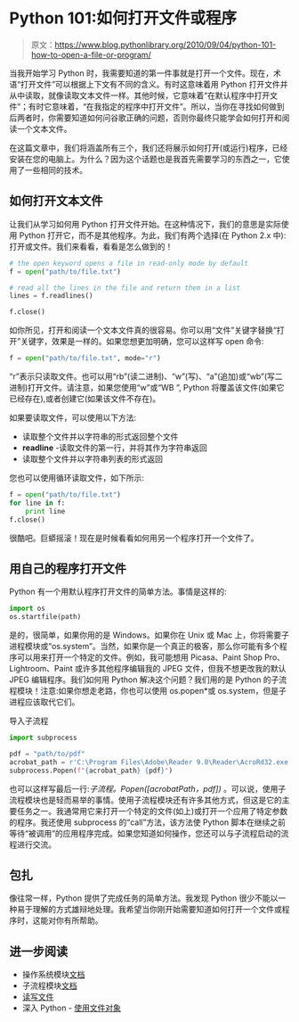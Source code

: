 # Python 101:如何打开文件或程序

> 原文：<https://www.blog.pythonlibrary.org/2010/09/04/python-101-how-to-open-a-file-or-program/>

当我开始学习 Python 时，我需要知道的第一件事就是打开一个文件。现在，术语“打开文件”可以根据上下文有不同的含义。有时这意味着用 Python 打开文件并从中读取，就像读取文本文件一样。其他时候，它意味着“在默认程序中打开文件”；有时它意味着，“在我指定的程序中打开文件”。所以，当你在寻找如何做到后两者时，你需要知道如何问谷歌正确的问题，否则你最终只能学会如何打开和阅读一个文本文件。

在这篇文章中，我们将涵盖所有三个，我们还将展示如何打开(或运行)程序，已经安装在您的电脑上。为什么？因为这个话题也是我首先需要学习的东西之一，它使用了一些相同的技术。

## 如何打开文本文件

让我们从学习如何用 Python 打开文件开始。在这种情况下，我们的意思是实际使用 Python 打开它，而不是其他程序。为此，我们有两个选择(在 Python 2.x 中):打开或文件。我们来看看，看看是怎么做到的！

```py
# the open keyword opens a file in read-only mode by default
f = open("path/to/file.txt")

# read all the lines in the file and return them in a list
lines = f.readlines()

f.close()
```

如你所见，打开和阅读一个文本文件真的很容易。你可以用“文件”关键字替换“打开”关键字，效果是一样的。如果您想更加明确，您可以这样写 open 命令:

```py
f = open("path/to/file.txt", mode="r")
```

“r”表示只读取文件。也可以用“rb”(读二进制)、“w”(写)、“a”(追加)或“wb”(写二进制)打开文件。请注意，如果您使用“w”或“WB ”, Python 将覆盖该文件(如果它已经存在),或者创建它(如果该文件不存在)。

如果要读取文件，可以使用以下方法:

*   读取整个文件并以字符串的形式返回整个文件
*   **readline** -读取文件的第一行，并将其作为字符串返回
*   读取整个文件并以字符串列表的形式返回

您也可以使用循环读取文件，如下所示:

```py
f = open("path/to/file.txt")
for line in f:
    print line
f.close()
```

很酷吧。巨蟒摇滚！现在是时候看看如何用另一个程序打开一个文件了。

## 用自己的程序打开文件

Python 有一个用默认程序打开文件的简单方法。事情是这样的:

```py
import os
os.startfile(path)
```

是的，很简单，如果你用的是 Windows。如果你在 Unix 或 Mac 上，你将需要子进程模块或“os.system”。当然，如果你是一个真正的极客，那么你可能有多个程序可以用来打开一个特定的文件。例如，我可能想用 Picasa、Paint Shop Pro、Lightroom、Paint 或许多其他程序编辑我的 JPEG 文件，但我不想更改我的默认 JPEG 编辑程序。我们如何用 Python 解决这个问题？我们用的是 Python 的子流程模块！注意:如果你想走老路，你也可以使用 os.popen*或 os.system，但是子进程应该取代它们。

导入子流程

```py
import subprocess

pdf = "path/to/pdf"
acrobat_path = r'C:\Program Files\Adobe\Reader 9.0\Reader\AcroRd32.exe'
subprocess.Popen(f"{acrobat_path} {pdf}")
```

也可以这样写最后一行:*子流程。Popen([acrobatPath，pdf])* 。可以说，使用子流程模块也是轻而易举的事情。使用子流程模块还有许多其他方式，但这是它的主要任务之一。我通常用它来打开一个特定的文件(如上)或打开一个应用了特定参数的程序。我还使用 subprocess 的“call”方法，该方法使 Python 脚本在继续之前等待“被调用”的应用程序完成。如果您知道如何操作，您还可以与子流程启动的流程进行交流。

## 包扎

像往常一样，Python 提供了完成任务的简单方法。我发现 Python 很少不能以一种易于理解的方式雄辩地处理。我希望当你刚开始需要知道如何打开一个文件或程序时，这能对你有所帮助。

## 进一步阅读

*   操作系统模块[文档](http://docs.python.org/library/os.html)
*   子流程模块[文档](http://docs.python.org/library/subprocess.html)
*   [读写文件](http://docs.python.org/tutorial/inputoutput.html#reading-and-writing-files)
*   深入 Python - [使用文件对象](http://diveintopython.org/file_handling/file_objects.html)